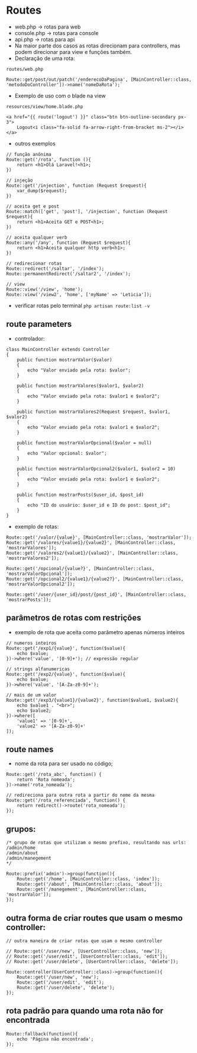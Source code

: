 # Routes

- web.php -> rotas para web
- console.php -> rotas para console
- api.php -> rotas para api
- Na maior parte dos casos as rotas direcionam para controllers, mas podem direcionar para view e funções também.
- Declaração de uma rota:

```
routes/web.php

Route::get/post/out/patch('/enderecoDaPagina', [MainController::class, 'metodoDoController'])->name('nomeDaRota');`
```

- Exemplo de uso com o blade na view

```
resources/view/home.blade.php

<a href="{{ route('logout') }}" class="btn btn-outline-secondary px-3">
	Logout<i class="fa-solid fa-arrow-right-from-bracket ms-2"></i>
</a>
```

- outros exemplos

```
// função anônima
Route::get('/rota', function (){
	return <h1>Olá Laravel!<h1>;
})

// injeção
Route::get('/injection', function (Request $request){
	var_dump($request);
})

// aceita get e post
Route::match(['get', 'post'], '/injection', function (Request $request){
	return <h1>Aceita GET e POST<h1>;
})

// aceita qualquer verb
Route::any('/any', function (Request $request){
	return <h1>Aceita qualquer http verb<h1>;
})

// redirecionar rotas
Route::redirect('/saltar', '/index');
Route::permanentRedirect('/saltar2', '/index');

// view
Route::view('/view', 'home');
Route::view('/view2', 'home', ['myName' => 'Leticia']);
```

- verificar rotas pelo terminal
	`php artisan route:list -v`

## route parameters

- controlador:

```
class MainController extends Controller
{
	public function mostrarValor($valor)
	{
		echo "Valor enviado pela rota: $valor";
	}
	
	public function mostrarValores($valor1, $valor2)
	{
		echo "Valor enviado pela rota: $valor1 e $valor2";
	}
	
	public function mostrarValores2(Request $request, $valor1, $valor2)
	{
		echo "Valor enviado pela rota: $valor1 e $valor2";
	}
	
	public function mostrarValorOpcional($valor = null)
	{
		echo "Valor opcional: $valor";
	}
	
	public function mostrarValorOpcional2($valor1, $valor2 = 10)
	{
		echo "Valor enviado pela rota: $valor1 e $valor2";
	}
	
	public function mostrarPosts($user_id, $post_id)
	{
		echo "ID do usuário: $user_id e ID do post: $post_id";
	}
}
```

- exemplo de rotas:

```
Route::get('/valor/{value}', [MainController::class, 'mostrarValor']);
Route::get('/valores/{value1}/{value2}', [MainController::class, 'mostrarValores']);
Route::get('/valores2/{value1}/{value2}', [MainController::class, 'mostrarValores2']);

Route::get('/opcional/{value?}', [MainController::class, 'mostrarValorOpcional']);
Route::get('/opcional2/{value1}/{value2?}', [MainController::class, 'mostrarValorOpcional2']);

Route::get('/user/{user_id}/post/{post_id}', [MainController::class, 'mostrarPosts']);
```

## parâmetros de rotas com restrições

- exemplo de rota que aceita como parâmetro apenas números inteiros

```
// numeros inteiros
Route::get('/exp1/{value}', function($value){
    echo $value;
})->where('value', '[0-9]+'); // expressão regular
  
// strings alfanumericas
Route::get('/exp2/{value}', function($value){
    echo $value;
})->where('value', '[A-Za-z0-9]+');

// mais de um valor
Route::get('/exp3/{value1}/{value2}', function($value1, $value2){
    echo $value1 . "<br>";
    echo $value2;
})->where([
    'value1' => '[0-9]+',
    'value2' => '[A-Za-z0-9]+'
]);
```

## route names

- nome da rota para ser usado no código;
```
Route::get('/rota_abc', function() {
    return 'Rota nomeada';
})->name('rota_nomeada');

// redireciona para outra rota a partir do nome da mesma
Route::get('/rota_referenciada', function() {
    return redirect()->route('rota_nomeada');
});
```

## grupos:

```
/* grupo de rotas que utilizam o mesmo prefixo, resultando nas urls:
/admin/home
/admin/about
/admin/manegement
*/

Route::prefix('admin')->group(function(){
    Route::get('/home', [MainController::class, 'index']);
    Route::get('/about', [MainController::class, 'about']);
    Route::get('/manegement', [MainController::class, 'mostrarValor']);
});
```

## outra forma de criar routes que usam o mesmo controller:

```
// outra maneira de criar rotas que usam o mesmo controller

// Route::get('/user/new', [UserController::class, 'new']);
// Route::get('/user/edit', [UserController::class, 'edit']);
// Route::get('/user/delete', [UserController::class, 'delete']);

Route::controller(UserController::class)->group(function(){
    Route::get('/user/new', 'new');
    Route::get('/user/edit', 'edit');
    Route::get('/user/delete', 'delete');
});
```

## rota padrão para quando uma rota não for encontrada

```
Route::fallback(function(){
	echo 'Página não encontrada';
});
```